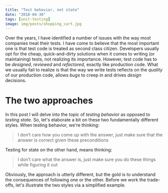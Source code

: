 ```yaml
---
title: "Test behavior, not state"
date: "2018-04-30"
tags: [unit-testing]
image: img/posts/shopping_cart.jpg
---
```


Over the years, I have identified a number of issues with the way most companies treat their tests. I have come to believe that the most important one is that test code is treated as second class citizen. Developers usually opt for the cheap, quick-and-dirty solutions when it comes to writing (or maintaining) tests, not realizing its importance. However, test code has to be *designed*, *reviewed* and *refactored*, exactly like production code. What we usually fail to realize is that the way we write tests reflects on the *quality* of our production code, allows *bugs* to creep in and drives *design* decisions.

# The two approaches

In this post I will delve into the topic of *testing behavior* as opposed to *testing state*. So, let's elaborate a bit on these two fundamentally different styles. When testing behavior, we're thinking:

> I don’t care how you come up with the answer, just make sure that the answer is correct given these preconditions

Testing for state on the other hand, means thinking:

> I don’t care what the answer is, just make sure you do these things while figuring it out

Obviously, the approach is utterly different, but the gold is to understand the consequences of following one or the other. Before we work the trade-offs, let's illustrate the two styles via a simplified example.
